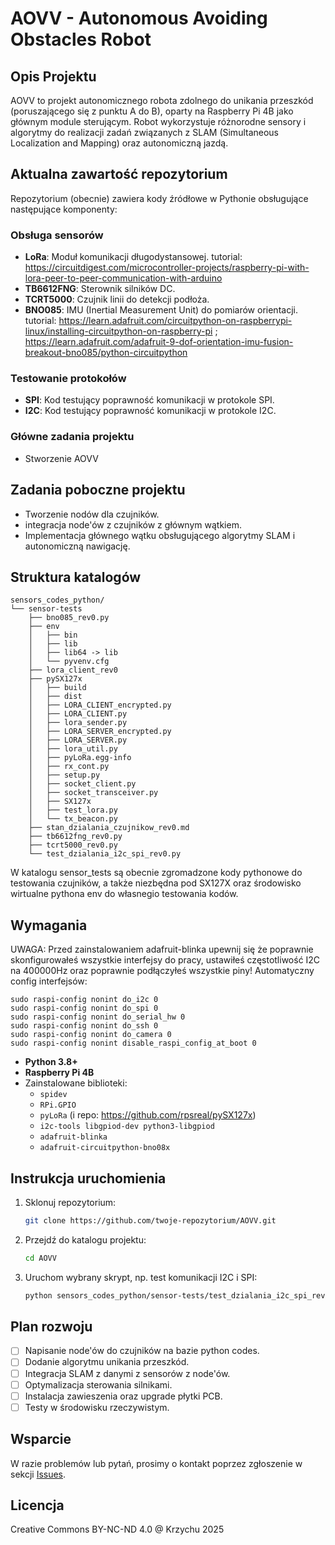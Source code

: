 # AOVV - Autonomous Avoiding Obstacles Robot

## Opis Projektu
AOVV to projekt autonomicznego robota zdolnego do unikania przeszkód (poruszającego się z punktu A do B), oparty na Raspberry Pi 4B jako głównym module sterującym. Robot wykorzystuje różnorodne sensory i algorytmy do realizacji zadań związanych z SLAM (Simultaneous Localization and Mapping) oraz autonomiczną jazdą.

## Aktualna zawartość repozytorium

Repozytorium (obecnie) zawiera kody źródłowe w Pythonie obsługujące następujące komponenty:

### Obsługa sensorów
- **LoRa**: Moduł komunikacji długodystansowej. tutorial: https://circuitdigest.com/microcontroller-projects/raspberry-pi-with-lora-peer-to-peer-communication-with-arduino
- **TB6612FNG**: Sterownik silników DC.
- **TCRT5000**: Czujnik linii do detekcji podłoża.
- **BNO085**: IMU (Inertial Measurement Unit) do pomiarów orientacji. tutorial: https://learn.adafruit.com/circuitpython-on-raspberrypi-linux/installing-circuitpython-on-raspberry-pi ; https://learn.adafruit.com/adafruit-9-dof-orientation-imu-fusion-breakout-bno085/python-circuitpython

### Testowanie protokołów
- **SPI**: Kod testujący poprawność komunikacji w protokole SPI.
- **I2C**: Kod testujący poprawność komunikacji w protokole I2C.

### Główne zadania projektu
- Stworzenie AOVV

## Zadania poboczne projektu
- Tworzenie nodów dla czujników.
- integracja node'ów z czujników z głównym wątkiem.
- Implementacja głównego wątku obsługującego algorytmy SLAM i autonomiczną nawigację.

## Struktura katalogów
```
sensors_codes_python/
└── sensor-tests
    ├── bno085_rev0.py
    ├── env
    │   ├── bin
    │   ├── lib
    │   ├── lib64 -> lib
    │   └── pyvenv.cfg
    ├── lora_client_rev0
    ├── pySX127x
    │   ├── build
    │   ├── dist
    │   ├── LORA_CLIENT_encrypted.py
    │   ├── LORA_CLIENT.py
    │   ├── lora_sender.py
    │   ├── LORA_SERVER_encrypted.py
    │   ├── LORA_SERVER.py
    │   ├── lora_util.py
    │   ├── pyLoRa.egg-info
    │   ├── rx_cont.py
    │   ├── setup.py
    │   ├── socket_client.py
    │   ├── socket_transceiver.py
    │   ├── SX127x
    │   ├── test_lora.py
    │   └── tx_beacon.py
    ├── stan_dzialania_czujnikow_rev0.md
    ├── tb6612fng_rev0.py
    ├── tcrt5000_rev0.py
    └── test_dzialania_i2c_spi_rev0.py
```
W katalogu sensor_tests są obecnie zgromadzone kody pythonowe do testowania czujników, a także niezbędna pod SX127X oraz środowisko wirtualne pythona env do własnegio testowania kodów.

## Wymagania
UWAGA: Przed zainstalowaniem adafruit-blinka upewnij się że poprawnie skonfigurowałeś wszystkie interfejsy do pracy, ustawiłeś częstotliwość I2C na 400000Hz oraz poprawnie podłączyłeś wszystkie piny!
Automatyczny config interfejsów:
```
sudo raspi-config nonint do_i2c 0
sudo raspi-config nonint do_spi 0
sudo raspi-config nonint do_serial_hw 0
sudo raspi-config nonint do_ssh 0
sudo raspi-config nonint do_camera 0
sudo raspi-config nonint disable_raspi_config_at_boot 0
```

- **Python 3.8+**
- **Raspberry Pi 4B**
- Zainstalowane biblioteki:
  - `spidev`
  - `RPi.GPIO`
  - `pyLoRa` (i repo: https://github.com/rpsreal/pySX127x)
  - `i2c-tools libgpiod-dev python3-libgpiod`
  - `adafruit-blinka`
  - `adafruit-circuitpython-bno08x` 

## Instrukcja uruchomienia

1. Sklonuj repozytorium:
   ```bash
   git clone https://github.com/twoje-repozytorium/AOVV.git
   ```
2. Przejdź do katalogu projektu:
   ```bash
   cd AOVV
   ```
3. Uruchom wybrany skrypt, np. test komunikacji I2C i SPI:
   ```bash
   python sensors_codes_python/sensor-tests/test_dzialania_i2c_spi_rev0.py
   ```

## Plan rozwoju

- [ ] Napisanie node'ów do czujników na bazie python codes. 
- [ ] Dodanie algorytmu unikania przeszkód.
- [ ] Integracja SLAM z danymi z sensorów z node'ów.
- [ ] Optymalizacja sterowania silnikami.
- [ ] Instalacja zawieszenia oraz upgrade płytki PCB.
- [ ] Testy w środowisku rzeczywistym.

## Wsparcie
W razie problemów lub pytań, prosimy o kontakt poprzez zgłoszenie w sekcji [Issues](https://github.com/Krzysiek-Mistrz/AOVV/issues).

## Licencja
Creative Commons BY-NC-ND 4.0 @ Krzychu 2025
